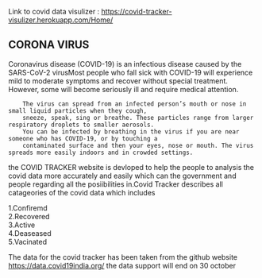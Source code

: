 Link to covid data visulizer : https://covid-tracker-visulizer.herokuapp.com/Home/ 

<h2>CORONA VIRUS</h2>
        Coronavirus disease (COVID-19) is an infectious disease caused by the SARS-CoV-2 
        virusMost people who fall sick with COVID-19 will experience mild to moderate symptoms and recover without special treatment. However, some will become seriously ill               and require medical attention.

        The virus can spread from an infected person’s mouth or nose in small liquid particles when they cough,
        sneeze, speak, sing or breathe. These particles range from larger respiratory droplets to smaller aerosols.
        You can be infected by breathing in the virus if you are near someone who has COVID-19, or by touching a 
        contaminated surface and then your eyes, nose or mouth. The virus spreads more easily indoors and in crowded settings.


the COVID TRACKER website is devloped to help the people to analysis the covid data more accurately and easily
which can the government and people regarding all the posiibilities in.Covid Tracker describes all catageories of the covid data which includes

1.Confiremd <br>
2.Recovered <br>
3.Active <br>
4.Deaseased <br>
5.Vacinated <br>

The data for the covid tracker has been taken from the github website https://data.covid19india.org/ 
the data support will end on 30 october         
